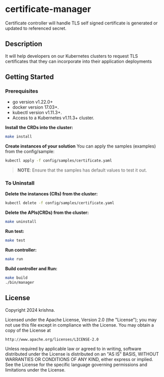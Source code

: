 # certificate-manager
Certificate controller will handle TLS self signed certificate is generated or updated to referenced secret.

## Description
It will help developers on our Kubernetes clusters to request TLS certificates that they
can incorporate into their application deployments

## Getting Started

### Prerequisites
- go version v1.22.0+
- docker version 17.03+.
- kubectl version v1.11.3+.
- Access to a Kubernetes v1.11.3+ cluster.


**Install the CRDs into the cluster:**

```sh
make install
```

**Create instances of your solution**
You can apply the samples (examples) from the config/sample:

```sh
kubectl apply -f config/samples/certificate.yaml
```

>**NOTE**: Ensure that the samples has default values to test it out.

### To Uninstall
**Delete the instances (CRs) from the cluster:**

```sh
kubectl delete -f config/samples/certificate.yaml
```

**Delete the APIs(CRDs) from the cluster:**

```sh
make uninstall
```

**Run test:**

```sh
make test
```

**Run controller:**

```sh
make run
```

**Build controller and Run:**

```sh
make build
./bin/manager
```

## License

Copyright 2024 krishna.

Licensed under the Apache License, Version 2.0 (the "License");
you may not use this file except in compliance with the License.
You may obtain a copy of the License at

    http://www.apache.org/licenses/LICENSE-2.0

Unless required by applicable law or agreed to in writing, software
distributed under the License is distributed on an "AS IS" BASIS,
WITHOUT WARRANTIES OR CONDITIONS OF ANY KIND, either express or implied.
See the License for the specific language governing permissions and
limitations under the License.

